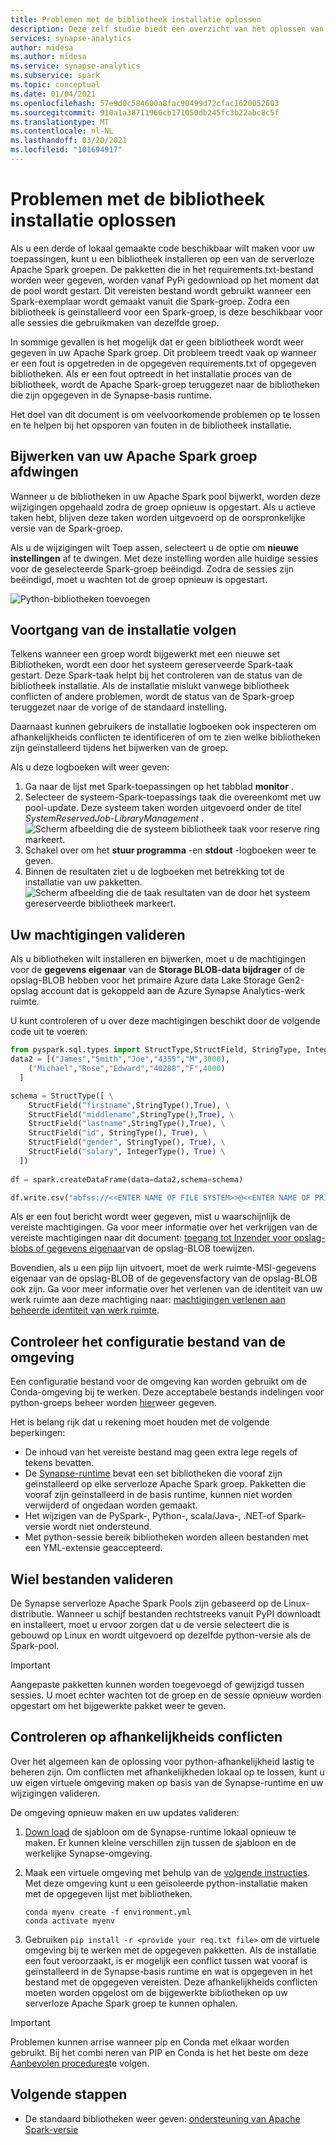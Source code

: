 ```yaml
---
title: Problemen met de bibliotheek installatie oplossen
description: Deze zelf studie biedt een overzicht van het oplossen van problemen met de bibliotheek installatie.
services: synapse-analytics
author: midesa
ms.author: midesa
ms.service: synapse-analytics
ms.subservice: spark
ms.topic: conceptual
ms.date: 01/04/2021
ms.openlocfilehash: 57e9d0c584600a8fac90499d72cfac1620052603
ms.sourcegitcommit: 910a1a38711966cb171050db245fc3b22abc8c5f
ms.translationtype: MT
ms.contentlocale: nl-NL
ms.lasthandoff: 03/20/2021
ms.locfileid: "101694917"
---
```

# <a name="troubleshoot-library-installation-errors"></a>Problemen met de bibliotheek installatie oplossen 
Als u een derde of lokaal gemaakte code beschikbaar wilt maken voor uw toepassingen, kunt u een bibliotheek installeren op een van de serverloze Apache Spark groepen. De pakketten die in het requirements.txt-bestand worden weer gegeven, worden vanaf PyPi gedownload op het moment dat de pool wordt gestart. Dit vereisten bestand wordt gebruikt wanneer een Spark-exemplaar wordt gemaakt vanuit die Spark-groep. Zodra een bibliotheek is geïnstalleerd voor een Spark-groep, is deze beschikbaar voor alle sessies die gebruikmaken van dezelfde groep. 

In sommige gevallen is het mogelijk dat er geen bibliotheek wordt weer gegeven in uw Apache Spark groep. Dit probleem treedt vaak op wanneer er een fout is opgetreden in de opgegeven requirements.txt of opgegeven bibliotheken. Als er een fout optreedt in het installatie proces van de bibliotheek, wordt de Apache Spark-groep teruggezet naar de bibliotheken die zijn opgegeven in de Synapse-basis runtime.

Het doel van dit document is om veelvoorkomende problemen op te lossen en te helpen bij het opsporen van fouten in de bibliotheek installatie.

## <a name="force-update-your-apache-spark-pool"></a>Bijwerken van uw Apache Spark groep afdwingen
Wanneer u de bibliotheken in uw Apache Spark pool bijwerkt, worden deze wijzigingen opgehaald zodra de groep opnieuw is opgestart. Als u actieve taken hebt, blijven deze taken worden uitgevoerd op de oorspronkelijke versie van de Spark-groep.

Als u de wijzigingen wilt Toep assen, selecteert u de optie om **nieuwe instellingen** af te dwingen. Met deze instelling worden alle huidige sessies voor de geselecteerde Spark-groep beëindigd. Zodra de sessies zijn beëindigd, moet u wachten tot de groep opnieuw is opgestart. 

![Python-bibliotheken toevoegen](./media/apache-spark-azure-portal-add-libraries/update-libraries.png "Python-bibliotheken toevoegen")

## <a name="track-installation-progress"></a>Voortgang van de installatie volgen
Telkens wanneer een groep wordt bijgewerkt met een nieuwe set Bibliotheken, wordt een door het systeem gereserveerde Spark-taak gestart. Deze Spark-taak helpt bij het controleren van de status van de bibliotheek installatie. Als de installatie mislukt vanwege bibliotheek conflicten of andere problemen, wordt de status van de Spark-groep teruggezet naar de vorige of de standaard instelling. 

Daarnaast kunnen gebruikers de installatie logboeken ook inspecteren om afhankelijkheids conflicten te identificeren of om te zien welke bibliotheken zijn geïnstalleerd tijdens het bijwerken van de groep.

Als u deze logboeken wilt weer geven:
1. Ga naar de lijst met Spark-toepassingen op het tabblad **monitor** . 
2. Selecteer de systeem-Spark-toepassings taak die overeenkomt met uw pool-update. Deze systeem taken worden uitgevoerd onder de titel *SystemReservedJob-LibraryManagement* .
   ![Scherm afbeelding die de systeem bibliotheek taak voor reserve ring markeert.](./media/apache-spark-azure-portal-add-libraries/system-reserved-library-job.png "Systeem bibliotheek taak weer geven")
3. Schakel over om het **stuur programma** -en **stdout** -logboeken weer te geven. 
4. Binnen de resultaten ziet u de logboeken met betrekking tot de installatie van uw pakketten.
    ![Scherm afbeelding die de taak resultaten van de door het systeem gereserveerde bibliotheek markeert.](./media/apache-spark-azure-portal-add-libraries/system-reserved-library-job-results.png "Taak voortgang van systeem bibliotheek weer geven")

## <a name="validate-your-permissions"></a>Uw machtigingen valideren
Als u bibliotheken wilt installeren en bijwerken, moet u de machtigingen voor de **gegevens eigenaar** van de **Storage BLOB-data bijdrager** of de opslag-BLOB hebben voor het primaire Azure data Lake Storage Gen2-opslag account dat is gekoppeld aan de Azure Synapse Analytics-werk ruimte.

U kunt controleren of u over deze machtigingen beschikt door de volgende code uit te voeren:

```python
from pyspark.sql.types import StructType,StructField, StringType, IntegerType
data2 = [("James","Smith","Joe","4355","M",3000),
    ("Michael","Rose","Edward","40288","F",4000)
  ]

schema = StructType([ \
    StructField("firstname",StringType(),True), \
    StructField("middlename",StringType(),True), \
    StructField("lastname",StringType(),True), \
    StructField("id", StringType(), True), \
    StructField("gender", StringType(), True), \
    StructField("salary", IntegerType(), True) \
  ])
 
df = spark.createDataFrame(data=data2,schema=schema)

df.write.csv("abfss://<<ENTER NAME OF FILE SYSTEM>>@<<ENTER NAME OF PRIMARY STORAGE ACCOUNT>>.dfs.core.windows.net/validate_permissions.csv")

```
Als er een fout bericht wordt weer gegeven, mist u waarschijnlijk de vereiste machtigingen. Ga voor meer informatie over het verkrijgen van de vereiste machtigingen naar dit document: [toegang tot Inzender voor opslag-blobs of gegevens eigenaar](../../storage/common/storage-auth-aad-rbac-portal.md#assign-an-azure-built-in-role)van de opslag-BLOB toewijzen.

Bovendien, als u een pijp lijn uitvoert, moet de werk ruimte-MSI-gegevens eigenaar van de opslag-BLOB of de gegevensfactory van de opslag-BLOB ook zijn. Ga voor meer informatie over het verlenen van de identiteit van uw werk ruimte aan deze machtiging naar: [machtigingen verlenen aan beheerde identiteit van werk ruimte](../security/how-to-grant-workspace-managed-identity-permissions.md).

## <a name="check-the-environment-configuration-file"></a>Controleer het configuratie bestand van de omgeving
Een configuratie bestand voor de omgeving kan worden gebruikt om de Conda-omgeving bij te werken. Deze acceptabele bestands indelingen voor python-groeps beheer worden [hier](./apache-spark-manage-python-packages.md)weer gegeven.

Het is belang rijk dat u rekening moet houden met de volgende beperkingen:
   -  De inhoud van het vereiste bestand mag geen extra lege regels of tekens bevatten. 
   -  De [Synapse-runtime](apache-spark-version-support.md) bevat een set bibliotheken die vooraf zijn geïnstalleerd op elke serverloze Apache Spark groep. Pakketten die vooraf zijn geïnstalleerd in de basis runtime, kunnen niet worden verwijderd of ongedaan worden gemaakt.
   -  Het wijzigen van de PySpark-, Python-, scala/Java-, .NET-of Spark-versie wordt niet ondersteund.
   -  Met python-sessie bereik bibliotheken worden alleen bestanden met een YML-extensie geaccepteerd.

## <a name="validate-wheel-files"></a>Wiel bestanden valideren
De Synapse serverloze Apache Spark Pools zijn gebaseerd op de Linux-distributie. Wanneer u schijf bestanden rechtstreeks vanuit PyPI downloadt en installeert, moet u ervoor zorgen dat u de versie selecteert die is gebouwd op Linux en wordt uitgevoerd op dezelfde python-versie als de Spark-pool.

>[!IMPORTANT]
>Aangepaste pakketten kunnen worden toegevoegd of gewijzigd tussen sessies. U moet echter wachten tot de groep en de sessie opnieuw worden opgestart om het bijgewerkte pakket weer te geven.

## <a name="check-for-dependency-conflicts"></a>Controleren op afhankelijkheids conflicten
 Over het algemeen kan de oplossing voor python-afhankelijkheid lastig te beheren zijn. Om conflicten met afhankelijkheden lokaal op te lossen, kunt u uw eigen virtuele omgeving maken op basis van de Synapse-runtime en uw wijzigingen valideren.

De omgeving opnieuw maken en uw updates valideren:
 1. [Down load](https://github.com/Azure-Samples/Synapse/blob/main/Spark/Python/base_environment.yml) de sjabloon om de Synapse-runtime lokaal opnieuw te maken. Er kunnen kleine verschillen zijn tussen de sjabloon en de werkelijke Synapse-omgeving.
   
 2. Maak een virtuele omgeving met behulp van de [volgende instructies](https://docs.conda.io/projects/conda/latest/user-guide/tasks/manage-environments.html). Met deze omgeving kunt u een geïsoleerde python-installatie maken met de opgegeven lijst met bibliotheken. 
    
    ```
    conda myenv create -f environment.yml
    conda activate myenv
    ```
   
 3. Gebruiken ``pip install -r <provide your req.txt file>`` om de virtuele omgeving bij te werken met de opgegeven pakketten. Als de installatie een fout veroorzaakt, is er mogelijk een conflict tussen wat vooraf is geïnstalleerd in de Synapse-basis runtime en wat is opgegeven in het bestand met de opgegeven vereisten. Deze afhankelijkheids conflicten moeten worden opgelost om de bijgewerkte bibliotheken op uw serverloze Apache Spark groep te kunnen ophalen.

>[!IMPORTANT]
>Problemen kunnen arrise wanneer pip en Conda met elkaar worden gebruikt. Bij het combi neren van PIP en Conda is het het beste om deze [Aanbevolen procedures](https://docs.conda.io/projects/conda/latest/user-guide/tasks/manage-environments.html#using-pip-in-an-environment)te volgen.

## <a name="next-steps"></a>Volgende stappen
- De standaard bibliotheken weer geven: [ondersteuning van Apache Spark-versie](apache-spark-version-support.md)